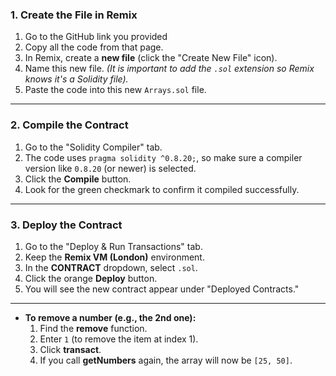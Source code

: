 ### 1. Create the File in Remix

1.  Go to the GitHub link you provided
2.  Copy all the code from that page.
3.  In Remix, create a **new file** (click the "Create New File" icon).
4.  Name this new file.
    *(It is important to add the `.sol` extension so Remix knows it's a Solidity file).*
5.  Paste the code into this new `Arrays.sol` file.

---

### 2. Compile the Contract

1.  Go to the "Solidity Compiler" tab.
2.  The code uses `pragma solidity ^0.8.20;`, so make sure a compiler version like `0.8.20` (or newer) is selected.
3.  Click the **Compile** button.
4.  Look for the green checkmark to confirm it compiled successfully.

---

### 3. Deploy the Contract

1.  Go to the "Deploy & Run Transactions" tab.
2.  Keep the **Remix VM (London)** environment.
3.  In the **CONTRACT** dropdown, select `.sol`.
4.  Click the orange **Deploy** button.
5.  You will see the new contract appear under "Deployed Contracts."

---

* **To remove a number (e.g., the 2nd one):**
    1.  Find the **remove** function.
    2.  Enter `1` (to remove the item at index 1).
    3.  Click **transact**.
    4.  If you call **getNumbers** again, the array will now be `[25, 50]`.
